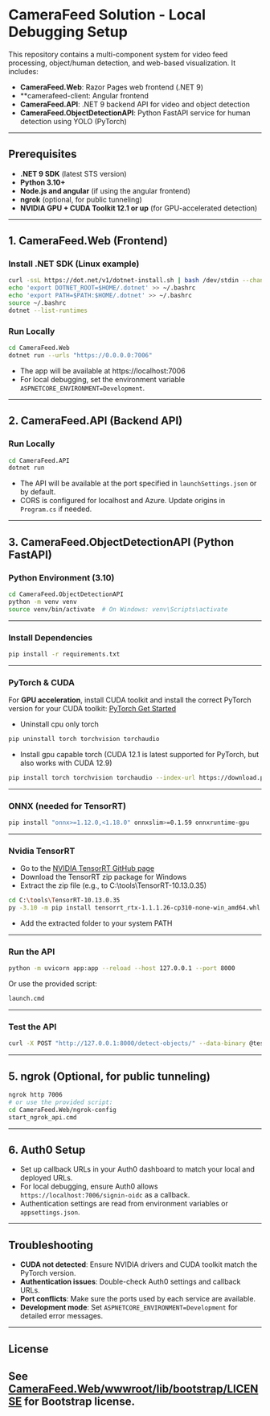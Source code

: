 # CameraFeed Solution - Local Debugging Setup

This repository contains a multi-component system for video feed processing, object/human detection, and web-based visualization. It includes:
- **CameraFeed.Web**: Razor Pages web frontend (.NET 9)
- **camerafeed-client: Angular frontend
- **CameraFeed.API**: .NET 9 backend API for video and object detection
- **CameraFeed.ObjectDetectionAPI**: Python FastAPI service for human detection using YOLO (PyTorch)
---

## Prerequisites

- **.NET 9 SDK** (latest STS version)
- **Python 3.10+**
- **Node.js and angular** (if using the angular frontend)
- **ngrok** (optional, for public tunneling)
- **NVIDIA GPU + CUDA Toolkit 12.1 or up** (for GPU-accelerated detection)
---

## 1. CameraFeed.Web (Frontend)

### Install .NET SDK (Linux example)
```sh
curl -ssL https://dot.net/v1/dotnet-install.sh | bash /dev/stdin --channel STS --runtime dotnet
echo 'export DOTNET_ROOT=$HOME/.dotnet' >> ~/.bashrc
echo 'export PATH=$PATH:$HOME/.dotnet' >> ~/.bashrc
source ~/.bashrc
dotnet --list-runtimes
```

### Run Locally
```sh
cd CameraFeed.Web
dotnet run --urls "https://0.0.0.0:7006"
```

- The app will be available at https://localhost:7006
- For local debugging, set the environment variable `ASPNETCORE_ENVIRONMENT=Development`.
---

## 2. CameraFeed.API (Backend API)

### Run Locally
```sh
cd CameraFeed.API
dotnet run
```

- The API will be available at the port specified in `launchSettings.json` or by default.
- CORS is configured for localhost and Azure. Update origins in `Program.cs` if needed.

---

## 3. CameraFeed.ObjectDetectionAPI (Python FastAPI)

### Python Environment (3.10)
```sh
cd CameraFeed.ObjectDetectionAPI
python -m venv venv
source venv/bin/activate  # On Windows: venv\Scripts\activate
``` 
---

### Install Dependencies
```sh
pip install -r requirements.txt
```
---

### PyTorch & CUDA
For **GPU acceleration**, install CUDA toolkit and install the correct PyTorch version for your CUDA toolkit:
[PyTorch Get Started](https://pytorch.org/get-started/locally/)
- Uninstall cpu only torch
```sh
pip uninstall torch torchvision torchaudio
```
- Install gpu capable torch (CUDA 12.1 is latest supported for PyTorch, but also works with CUDA 12.9)
```sh
pip install torch torchvision torchaudio --index-url https://download.pytorch.org/whl/cu121
```
---

### ONNX (needed for TensorRT)
```sh
pip install "onnx>=1.12.0,<1.18.0" onnxslim>=0.1.59 onnxruntime-gpu
```
---

### Nvidia TensorRT
- Go to the [NVIDIA TensorRT GitHub page](https://github.com/NVIDIA/TensorRT?tab=readme-ov-file)
- Download the TensorRT zip package for Windows
- Extract the zip file (e.g., to C:\tools\TensorRT-10.13.0.35)
```sh
cd C:\tools\TensorRT-10.13.0.35
py -3.10 -m pip install tensorrt_rtx-1.1.1.26-cp310-none-win_amd64.whl
```
- Add the extracted folder to your system PATH
---

### Run the API
```sh
python -m uvicorn app:app --reload --host 127.0.0.1 --port 8000
```
Or use the provided script:
```sh
launch.cmd
```
---

### Test the API
```sh
curl -X POST "http://127.0.0.1:8000/detect-objects/" --data-binary @test.jpeg --output result.jpeg
```
---

## 5. ngrok (Optional, for public tunneling)

```sh
ngrok http 7006
# or use the provided script:
cd CameraFeed.Web/ngrok-config
start_ngrok_api.cmd
```
---

## 6. Auth0 Setup
- Set up callback URLs in your Auth0 dashboard to match your local and deployed URLs.
- For local debugging, ensure Auth0 allows `https://localhost:7006/signin-oidc` as a callback.
- Authentication settings are read from environment variables or `appsettings.json`.
---

## Troubleshooting
- **CUDA not detected**: Ensure NVIDIA drivers and CUDA toolkit match the PyTorch version.
- **Authentication issues**: Double-check Auth0 settings and callback URLs.
- **Port conflicts**: Make sure the ports used by each service are available.
- **Development mode**: Set `ASPNETCORE_ENVIRONMENT=Development` for detailed error messages.
---

## License
See [CameraFeed.Web/wwwroot/lib/bootstrap/LICENSE](CameraFeed.Web/wwwroot/lib/bootstrap/LICENSE) for Bootstrap license.
---
